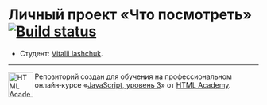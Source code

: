 # Личный проект «Что посмотреть» [![Build status][travis-image]][travis-url]

* Студент: [Vitalii Iashchuk](https://up.htmlacademy.ru/react/2/user/93555).

---

<a href="https://htmlacademy.ru/intensive/react"><img align="left" width="50" height="50" title="HTML Academy" src="https://up.htmlacademy.ru/static/img/intensive/react/logo-for-github.png"></a>

Репозиторий создан для обучения на профессиональном онлайн‑курсе «[JavaScript, уровень 3](https://htmlacademy.ru/intensive/react)» от [HTML Academy](https://htmlacademy.ru).

[travis-image]: https://travis-ci.com/htmlacademy-react/93555-what-to-watch-2.svg?branch=master
[travis-url]: https://travis-ci.com/htmlacademy-react/93555-what-to-watch-2
